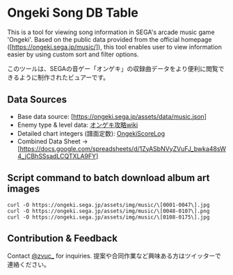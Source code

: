 # Ongeki Song DB Table
This is a tool for viewing song information in SEGA's arcade music game 'Ongeki'. Based on the public data provided from the official homepage ([https://ongeki.sega.jp/music/]), this tool enables user to view information easier by using custom sort and filter options.

このツールは、SEGAの音ゲー「オンゲキ」の収録曲データをより便利に閲覧できるように制作されたビュアーです。

## Data Sources
- Base data source: [https://ongeki.sega.jp/assets/data/music.json]
- Enemy type & level data: [オンゲキ攻略wiki](https://ongeki.gamerch.com/%E5%B1%9E%E6%80%A7%E5%88%A5%E6%A5%BD%E6%9B%B2%E4%B8%80%E8%A6%A7)
- Detailed chart integers (譜面定数): [OngekiScoreLog](https://ongeki-score.net/music)
- Combined Data Sheet → [https://docs.google.com/spreadsheets/d/1ZyASbNVyZVuFJ_bwka48sW4_jCBhSSsadLCQTXLA9FY]

## Script command to batch download album art images
```
curl -O https://ongeki.sega.jp/assets/img/music/\[0001-0047\].jpg
curl -O https://ongeki.sega.jp/assets/img/music/\[0048-0107\].png
curl -O https://ongeki.sega.jp/assets/img/music/\[0108-0175\].jpg
```

## Contribution & Feedback
Contact [@zvuc_](https://twitter.com/zvuc_) for inquiries.
提案や合同作業など興味ある方はツイッターで連絡ください。

